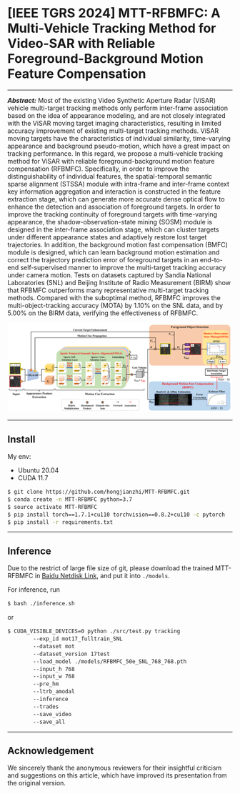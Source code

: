 # [IEEE TGRS 2024] MTT-RFBMFC: A Multi-Vehicle Tracking Method for Video-SAR with Reliable Foreground-Background Motion Feature Compensation

* * *

***Abstract:*** Most of the existing Video Synthetic Aperture Radar (ViSAR) vehicle multi-target tracking methods only perform inter-frame association based on the idea of appearance modeling, and are not closely integrated with the ViSAR moving target imaging characteristics, resulting in limited accuracy improvement of existing multi-target tracking methods. ViSAR moving targets have the characteristics of individual similarity, time-varying appearance and background pseudo-motion, which have a great impact on tracking performance. In this regard, we propose a multi-vehicle tracking method for ViSAR with reliable foreground-background motion feature compensation (RFBMFC). Specifically, in order to improve the distinguishability of individual features, the spatial-temporal semantic sparse alignment (STSSA) module with intra-frame and inter-frame context key information aggregation and interaction is constructed in the feature extraction stage, which can generate more accurate dense optical flow to enhance the detection and association of foreground targets. In order to improve the tracking continuity of foreground targets with time-varying appearance, the shadow-observation-state mining (SOSM) module is designed in the inter-frame association stage, which can cluster targets under different appearance states and adaptively restore lost target trajectories. In addition, the background motion fast compensation (BMFC) module is designed, which can learn background motion estimation and correct the trajectory prediction error of foreground targets in an end-to-end self-supervised manner to improve the multi-target tracking accuracy under camera motion. Tests on datasets captured by Sandia National Laboratories (SNL) and Beijing Institute of Radio Measurement (BIRM) show that RFBMFC outperforms many representative multi-target tracking methods. Compared with the suboptimal method, RFBMFC improves the multi-object-tracking accuracy (MOTA) by 1.10\% on the SNL data, and by 5.00\% on the BIRM data, verifying the effectiveness of RFBMFC.

![Framework_of_RFBMFC_algorithm](pic/Framework_of_RFBMFC_algorithm.png)

* * *

## Install

My env:

- Ubuntu 20.04
- CUDA 11.7

```bash
$ git clone https://github.com/hongjianzhi/MTT-RFBMFC.git
$ conda create -n MTT-RFBMFC python=3.7
$ source activate MTT-RFBMFC
$ pip install torch==1.7.1+cu110 torchvision==0.8.2+cu110 -c pytorch
$ pip install -r requirements.txt 
```

- - -

## Inference

Due to the restrict of large file size of git, please download the trained MTT-RFBMFC in [Baidu Netdisk Link](https://pan.baidu.com/s/1tla7PTNGgwLKFVd-8FBnfQ?pwd=aiu9), and put it into `./models`.

For inference, run

```bash
$ bash ./inference.sh
```

or

```bash
$ CUDA_VISIBLE_DEVICES=0 python ./src/test.py tracking 
        --exp_id mot17_fulltrain_SNL
        --dataset mot
        --dataset_version 17test
        --load_model ./models/RFBMFC_50e_SNL_768_768.pth
        --input_h 768
        --input_w 768
        --pre_hm
        --ltrb_amodal
        --inference
        --trades
        --save_video
        --save_all
```

- - -

## Acknowledgement

We sincerely thank the anonymous reviewers for their insightful criticism and suggestions on this article, which have improved its presentation from the original version.
